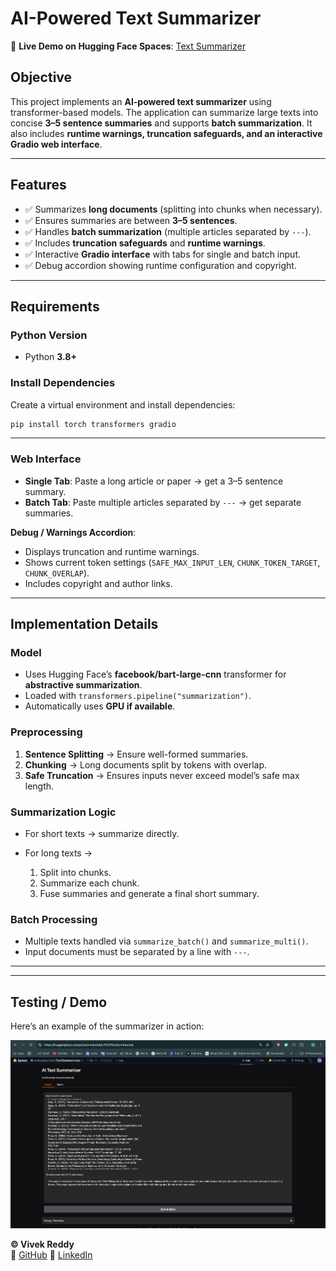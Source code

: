 # AI-Powered Text Summarizer

🔗 **Live Demo on Hugging Face Spaces**: [Text Summarizer](https://huggingface.co/spaces/vivekreddy1105/TextSummarizer)

## **Objective**

This project implements an **AI-powered text summarizer** using transformer-based models. The application can summarize large texts into concise **3–5 sentence summaries** and supports **batch summarization**. It also includes **runtime warnings, truncation safeguards, and an interactive Gradio web interface**.

---

## **Features**

* ✅ Summarizes **long documents** (splitting into chunks when necessary).
* ✅ Ensures summaries are between **3–5 sentences**.
* ✅ Handles **batch summarization** (multiple articles separated by `---`).
* ✅ Includes **truncation safeguards** and **runtime warnings**.
* ✅ Interactive **Gradio interface** with tabs for single and batch input.
* ✅ Debug accordion showing runtime configuration and copyright.

---

## **Requirements**

### Python Version

* Python **3.8+**

### Install Dependencies

Create a virtual environment and install dependencies:

```bash
pip install torch transformers gradio
```

---

### Web Interface

* **Single Tab**: Paste a long article or paper → get a 3–5 sentence summary.
* **Batch Tab**: Paste multiple articles separated by `---` → get separate summaries.

**Debug / Warnings Accordion**:

* Displays truncation and runtime warnings.
* Shows current token settings (`SAFE_MAX_INPUT_LEN`, `CHUNK_TOKEN_TARGET`, `CHUNK_OVERLAP`).
* Includes copyright and author links.

---

## **Implementation Details**

### Model

* Uses Hugging Face’s **facebook/bart-large-cnn** transformer for **abstractive summarization**.
* Loaded with `transformers.pipeline("summarization")`.
* Automatically uses **GPU if available**.

### Preprocessing

1. **Sentence Splitting** → Ensure well-formed summaries.
2. **Chunking** → Long documents split by tokens with overlap.
3. **Safe Truncation** → Ensures inputs never exceed model’s safe max length.

### Summarization Logic

* For short texts → summarize directly.
* For long texts →

  1. Split into chunks.
  2. Summarize each chunk.
  3. Fuse summaries and generate a final short summary.

### Batch Processing

* Multiple texts handled via `summarize_batch()` and `summarize_multi()`.
* Input documents must be separated by a line with `---`.

---
---

## **Testing / Demo**

Here’s an example of the summarizer in action:

![Testing Screenshot](Images/Huggingface_Test.png)


**© Vivek Reddy**<br>
🔗 [GitHub](https://github.com/vivekreddy1105)
🔗 [LinkedIn](https://linkedin.com/in/vivekreddy1105)
